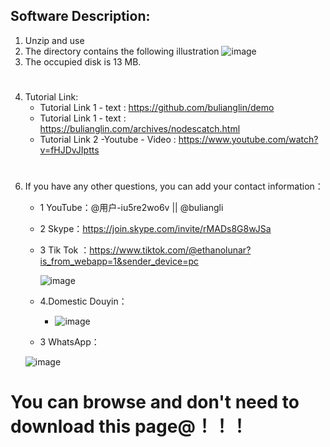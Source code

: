 ## Software Description:

  1. Unzip and use
  3. The directory contains the following illustration
         ![image](https://github.com/user-attachments/assets/a633e834-8e4e-4755-ab04-c914e9f82387)
  4. The occupied disk is 13 MB.
  #
  4. Tutorial Link:
     * Tutorial Link 1 - text   :  https://github.com/bulianglin/demo
     * Tutorial Link 1 - text   :  https://bulianglin.com/archives/nodescatch.html
     * Tutorial Link 2 -Youtube  - Video  :  https://www.youtube.com/watch?v=fHJDvJIptts

#
    


6. If you have any other questions, you can add your contact information：
   * 1 YouTube：@用户-iu5re2wo6v || @buliangli
   * 2 Skype：https://join.skype.com/invite/rMADs8G8wJSa
   * 3 Tik Tok ：https://www.tiktok.com/@ethanolunar?is_from_webapp=1&sender_device=pc
     
     ![image](https://github.com/user-attachments/assets/c3f23a48-46db-4e30-b4e0-61bb50561897)

   * 4.Domestic Douyin：
     
     * ![image](https://github.com/user-attachments/assets/a0575059-1bbb-44a5-9b90-497f85da6b63)


   * 3 WhatsApp：
     
   ![image](https://github.com/user-attachments/assets/cd842851-df64-45ff-944b-55a3650ac3e1)
                
#

# You can browse and don't need to download this page@！！！
